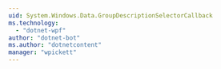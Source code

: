 ```yaml
---
uid: System.Windows.Data.GroupDescriptionSelectorCallback
ms.technology: 
  - "dotnet-wpf"
author: "dotnet-bot"
ms.author: "dotnetcontent"
manager: "wpickett"
---
```

